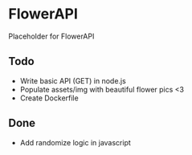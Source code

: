 # FlowerAPI

Placeholder for FlowerAPI

## Todo
* Write basic API (GET) in node.js
* Populate assets/img with beautiful flower pics <3 
* Create Dockerfile 

## Done
* Add randomize logic in javascript
